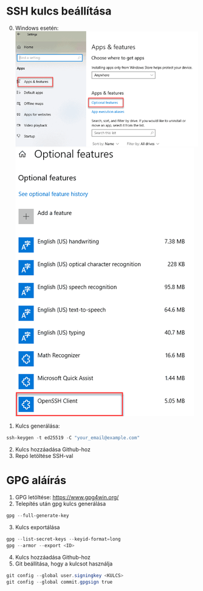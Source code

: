 # SSH kulcs beállítása

0. Windows esetén:
![Első lépés](win1.png)
![Első lépés](win2.png)

1. Kulcs generálása:
```powershell
ssh-keygen -t ed25519 -C "your_email@example.com"
```

2. Kulcs hozzáadása Github-hoz
3. Repó letöltése SSH-val


# GPG aláírás

1. GPG letöltése: https://www.gpg4win.org/
2. Telepítés után gpg kulcs generálása
```powershell
gpg --full-generate-key
```
3. Kulcs exportálása
```powershell
gpg --list-secret-keys --keyid-format=long
gpg --armor --export <ID>
```
4. Kulcs hozzáadása Github-hoz
5. Git beállítása, hogy a kulcsot használja
```powershell
git config --global user.signingkey <KULCS>
git config --global commit.gpgsign true
```
